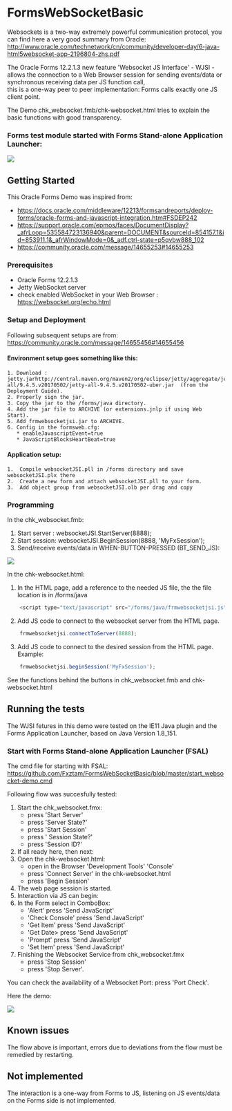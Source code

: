 # FormsWebSocketBasic

Websockets is a two-way extremely powerful communication protocol,
you can find here a very good summary from Oracle: http://www.oracle.com/technetwork/cn/community/developer-day/6-java-html5websocket-app-2196804-zhs.pdf

The Oracle Forms 12.2.1.3 new feature 'Websocket JS Interface' - WJSI - allows the connection to a Web Browser session for sending events/data or synchronous receiving data per JS function call,  
this is a one-way peer to peer implementation: Forms calls exactly one JS client point.

The Demo chk_websocket.fmb/chk-websocket.html tries to explain the basic functions with good transparency.

### Forms test module started with Forms Stand-alone Application Launcher:

<img src="http://www.fmatz.com/WS-final-13-01-_2018_11-28-47.png"/>

## Getting Started

This Oracle Forms Demo was inspired from: 
- https://docs.oracle.com/middleware/12213/formsandreports/deploy-forms/oracle-forms-and-javascript-integration.htm#FSDEP242
- https://support.oracle.com/epmos/faces/DocumentDisplay?_afrLoop=535584723136940&parent=DOCUMENT&sourceId=854157.1&id=853911.1&_afrWindowMode=0&_adf.ctrl-state=p5qvbw888_102
- https://community.oracle.com/message/14655253#14655253 

### Prerequisites

- Oracle Forms 12.2.1.3
- Jetty WebSocket server 
- check enabled WebSocket in your Web Browser : https://websocket.org/echo.html 

### Setup and Deployment

Following subsequent setups are from: https://community.oracle.com/message/14655456#14655456

#### Environment setup goes something like this:

    1. Download : jetty.jarhttp://central.maven.org/maven2/org/eclipse/jetty/aggregate/jetty-all/9.4.5.v20170502/jetty-all-9.4.5.v20170502-uber.jar  (from the Deployment Guide).
    2. Properly sign the jar.
    3. Copy the jar to the /forms/java directory.
    4. Add the jar file to ARCHIVE (or extensions.jnlp if using Web Start).
    5. Add frmwebsocketjsi.jar to ARCHIVE.
    6. Config in the formsweb.cfg:
       * enableJavascriptEvent=true
       * JavaScriptBlocksHeartBeat=true

#### Application setup:

    1.  Compile websocketJSI.pll in /forms directory and save websocketJSI.plx there
    2.  Create a new form and attach websocketJSI.pll to your form.
    3.  Add object group from websocketJSI.olb per drag and copy

### Programming

In the chk_websocket.fmb:

1. Start server : websocketJSI.StartServer(8888);
2. Start session: websocketJSI.BeginSession(8888, 'MyFxSession');
3. Send/receive events/data in WHEN-BUTTON-PRESSED (BT_SEND_JS):
<img src="http://www.fmatz.com/WS-PL-13-01-_2018_13-30-06.png" />

In the chk-websocket.html:

1. In the HTML page, add a reference to the needed JS file, the the file location is in /forms/java
```js
    <script type="text/javascript" src="/forms/java/frmwebsocketjsi.js"></script>
```
2. Add JS code to connect to the websocket server from the HTML page.  
```js
    frmwebsocketjsi.connectToServer(8888);
```
3. Add JS code to connect to the desired session from the HTML page.  Example:
```js
    frmwebsocketjsi.beginSession('MyFxSession');
```
See the functions behind the buttons in chk_websocket.fmb and chk-websocket.html

## Running the tests

The WJSI fetures in this demo were tested on the IE11 Java plugin and the Forms Application Launcher, based on Java Version 1.8_151.

### Start with Forms Stand-alone Application Launcher (FSAL) 

The cmd file for starting with FSAL: https://github.com/Fxztam/FormsWebSocketBasic/blob/master/start_websocket-demo.cmd

Following flow was succesfully tested:

1. Start the chk_websocket.fmx:
   * press 'Start Server'
   * press 'Server State?'
   * press 'Start Session'
   * press ' Session State?'
   * press 'Session ID?'
2. If all ready here, then next:
3. Open the chk-websocket.html:
   * open in the Browser 'Development Tools' 'Console'
   * press 'Connect Server' in the chk-websocket.html
   * press 'Begin Session'
4. The web page session is started.
5. Interaction via JS can begin:
6. In the Form select in ComboBox:
   * 'Alert' press 'Send JavaScript'
   * 'Check Console' press 'Send JavaScript'
   * 'Get Item' press 'Send JavaScript'
   * 'Get Date> press 'Send JavaScript'
   * 'Prompt' press 'Send JavaScript'
   * 'Set Item' press 'Send JavaScript' 
7. Finishing the Websocket Service from chk_websocket.fmx
   * press 'Stop Session'
   * press 'Stop Server'.

You can check the availability of a Websocket Port: press 'Port Check'.

Here the demo: 

<img src="http://www.fmatz.com/WS-Forms-final.gif" />

## Known issues

The flow above is important, errors due to deviations from the flow must be remedied by restarting.

## Not implemented

The interaction is a one-way from Forms to JS, listening on JS events/data on the Forms side is not implemented.
